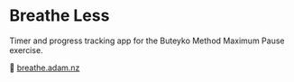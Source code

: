 # Breathe Less

Timer and progress tracking app for the Buteyko Method Maximum Pause exercise.

🏡 [breathe.adam.nz](https://breathe.adam.nz)
